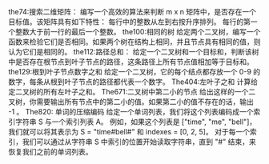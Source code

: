 the74:搜索二维矩阵：
	编写一个高效的算法来判断 m x n 矩阵中，是否存在一个目标值。该矩阵具有如下特性：
		每行中的整数从左到右按升序排列。
		每行的第一个整数大于前一行的最后一个整数。
the100:相同的树
	给定两个二叉树，编写一个函数来检验它们是否相同。如果两个树在结构上相同，并且节点具有相同的值，则认为它们是相同的。
the112:路径总和：
	给定一个二叉树和一个目标和，判断该树中是否存在根节点到叶子节点的路径，这条路径上所有节点值相加等于目标和。
the129:根到叶子节点数字之和
	给定一个二叉树，它的每个结点都存放一个 0-9 的数字，每条从根到叶子节点的路径都代表一个数字。
The404:左叶子之和
	计算给定二叉树的所有左叶子之和。
The671:二叉树中第二小的节点
	给出这样的一个二叉树，你需要输出所有节点中的第二小的值。如果第二小的值不存在的话，输出 -1 。
The820: 单词的压缩编码
	给定一个单词列表，我们将这个列表编码成一个索引字符串 S 与一个索引列表 A。
	例如，如果这个列表是 ["time", "me", "bell"]，我们就可以将其表示为 S = "time#bell#" 和 indexes = [0, 2, 5]。
	       对于每一个索引，我们可以通过从字符串 S 中索引的位置开始读取字符串，直到 "#" 结束，来恢复我们之前的单词列表。


